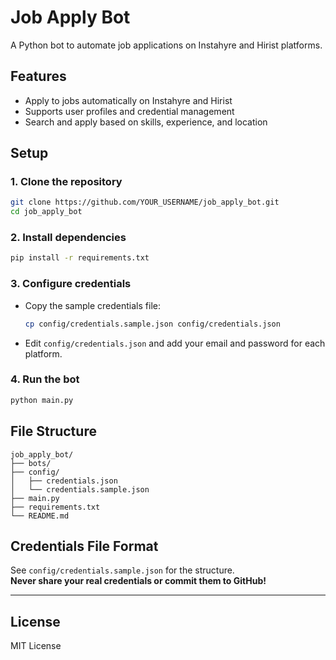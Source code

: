 # Job Apply Bot

A Python bot to automate job applications on Instahyre and Hirist platforms.

## Features

- Apply to jobs automatically on Instahyre and Hirist
- Supports user profiles and credential management
- Search and apply based on skills, experience, and location

## Setup

### 1. Clone the repository

```sh
git clone https://github.com/YOUR_USERNAME/job_apply_bot.git
cd job_apply_bot
```

### 2. Install dependencies

```sh
pip install -r requirements.txt
```

### 3. Configure credentials

- Copy the sample credentials file:

  ```sh
  cp config/credentials.sample.json config/credentials.json
  ```

- Edit `config/credentials.json` and add your email and password for each platform.

### 4. Run the bot

```sh
python main.py
```

## File Structure

```
job_apply_bot/
├── bots/
├── config/
│   ├── credentials.json
│   └── credentials.sample.json
├── main.py
├── requirements.txt
└── README.md
```

## Credentials File Format

See `config/credentials.sample.json` for the structure.  
**Never share your real credentials or commit them to GitHub!**

---

## License

MIT License